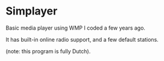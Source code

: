 # Simplayer
Basic media player using WMP I coded a few years ago.

It has built-in online radio support, and a few default stations.

(note: this program is fully Dutch).
